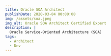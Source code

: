 ```yaml
---
title: Oracle SOA Architect
publishDate: 2020-03-04 00:00:00
img: /assets/soa.jpeg
img_alt: Oracle SOA Architect Certified Expert
description: |
  Oracle Service-Oriented Architecture (SOA)
tags:
  - Architect
  - Dev
---
```


